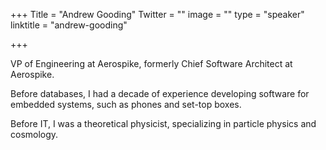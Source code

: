 +++
Title = "Andrew Gooding"
Twitter = ""
image = ""
type = "speaker"
linktitle = "andrew-gooding"

+++

VP of Engineering at Aerospike, formerly Chief Software Architect at Aerospike.

Before databases, I had a decade of experience developing software for embedded systems, such as phones and set-top boxes.

Before IT, I was a theoretical physicist, specializing in particle physics and cosmology.